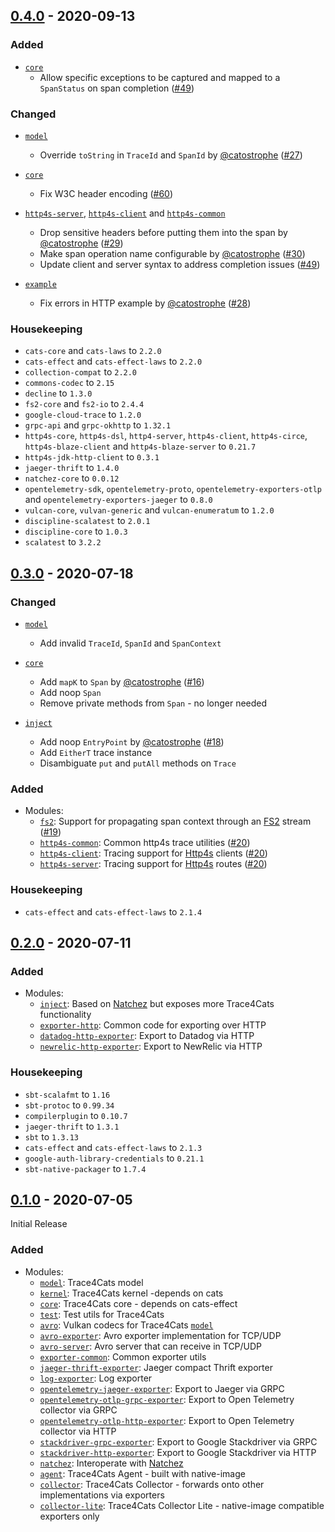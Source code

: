 ## [0.4.0] - 2020-09-13

### Added

* [`core`]
  - Allow specific exceptions to be captured and mapped to a `SpanStatus` on span completion ([#49](../../pull/49))

### Changed

* [`model`]
  - Override `toString` in `TraceId` and `SpanId` by [@catostrophe] ([#27](../../pull/27))
  
* [`core`]
  - Fix W3C header encoding ([#60](../../pull/60))

* [`http4s-server`],  [`http4s-client`] and [`http4s-common`]
  - Drop sensitive headers before putting them into the span by [@catostrophe] ([#29](../../pull/29))
  - Make span operation name configurable by [@catostrophe] ([#30](../../pull/30))
  - Update client and server syntax to address completion issues ([#49](../../pull/49))
  
* [`example`]
  - Fix errors in HTTP example by [@catostrophe] ([#28](../../pull/28))

### Housekeeping

  - `cats-core` and `cats-laws` to `2.2.0`
  - `cats-effect` and `cats-effect-laws` to `2.2.0`
  - `collection-compat` to `2.2.0`
  - `commons-codec` to `2.15`
  - `decline` to `1.3.0`
  - `fs2-core` and `fs2-io` to `2.4.4`
  - `google-cloud-trace` to `1.2.0`
  - `grpc-api` and `grpc-okhttp` to `1.32.1`
  - `http4s-core`, `http4s-dsl`, `http4-server`, `http4s-client`, `http4s-circe`, `http4s-blaze-client` 
  and `http4s-blaze-server` to `0.21.7`
  - `http4s-jdk-http-client` to `0.3.1`
  - `jaeger-thrift` to `1.4.0`
  - `natchez-core` to `0.0.12`
  - `opentelemetry-sdk`, `opentelemetry-proto`, `opentelemetry-exporters-otlp` and `opentelemetry-exporters-jaeger` to
  `0.8.0`
  - `vulcan-core`, `vulvan-generic` and `vulcan-enumeratum` to `1.2.0`
  - `discipline-scalatest` to `2.0.1`
  - `discipline-core` to `1.0.3`
  - `scalatest` to `3.2.2`
  
## [0.3.0] - 2020-07-18

### Changed

* [`model`]
  - Add invalid `TraceId`, `SpanId` and `SpanContext`

* [`core`]
  - Add `mapK` to `Span` by [@catostrophe] ([#16](../../pull/16))
  - Add noop `Span`
  - Remove private methods from `Span` - no longer needed
  
* [`inject`]
  - Add noop `EntryPoint` by [@catostrophe] ([#18](../../pull/18))
  - Add `EitherT` trace instance
  - Disambiguate `put` and `putAll` methods on `Trace`

### Added

* Modules:
  - [`fs2`]: Support for propagating span context through an [FS2] stream ([#19](../../pull/19))
  - [`http4s-common`]: Common http4s trace utilities ([#20](../../pull/20))
  - [`http4s-client`]: Tracing support for [Http4s] clients ([#20](../../pull/20))
  - [`http4s-server`]: Tracing support for [Http4s] routes ([#20](../../pull/20))

### Housekeeping
  - `cats-effect` and `cats-effect-laws` to `2.1.4`
  
## [0.2.0] - 2020-07-11

### Added

* Modules:
  - [`inject`]: Based on [Natchez] but exposes more Trace4Cats functionality
  - [`exporter-http`]: Common code for exporting over HTTP
  - [`datadog-http-exporter`]: Export to Datadog via HTTP
  - [`newrelic-http-exporter`]: Export to NewRelic via HTTP

### Housekeeping
  - `sbt-scalafmt` to `1.16`
  - `sbt-protoc` to `0.99.34`
  - `compilerplugin` to `0.10.7`
  - `jaeger-thrift` to `1.3.1`
  - `sbt` to `1.3.13`
  - `cats-effect` and `cats-effect-laws` to `2.1.3`
  - `google-auth-library-credentials` to `0.21.1`
  - `sbt-native-packager` to `1.7.4`

## [0.1.0] - 2020-07-05

Initial Release

### Added

* Modules:
  - [`model`]: Trace4Cats model
  - [`kernel`]: Trace4Cats kernel -depends on cats
  - [`core`]: Trace4Cats core - depends on cats-effect
  - [`test`]: Test utils for Trace4Cats
  - [`avro`]: Vulkan codecs for Trace4Cats [`model`]
  - [`avro-exporter`]: Avro exporter implementation for TCP/UDP
  - [`avro-server`]: Avro server that can receive in TCP/UDP
  - [`exporter-common`]: Common exporter utils
  - [`jaeger-thrift-exporter`]: Jaeger compact Thrift exporter
  - [`log-exporter`]: Log exporter
  - [`opentelemetry-jaeger-exporter`]: Export to Jaeger via GRPC
  - [`opentelemetry-otlp-grpc-exporter`]: Export to Open Telemetry collector via GRPC
  - [`opentelemetry-otlp-http-exporter`]: Export to Open Telemetry collector via HTTP
  - [`stackdriver-grpc-exporter`]: Export to Google Stackdriver via GRPC
  - [`stackdriver-http-exporter`]: Export to Google Stackdriver via HTTP
  - [`natchez`]: Interoperate with [Natchez]
  - [`agent`]: Trace4Cats Agent - built with native-image
  - [`collector`]: Trace4Cats Collector - forwards onto other implementations via exporters
  - [`collector-lite`]: Trace4Cats Collector Lite - native-image compatible exporters only

[`model`]: modules/model
[`kernel`]: modules/kernel
[`core`]: modules/core
[`inject`]: modules/inject
[`fs2`]: modules/fs2
[`example`]: modules/example
[`http4s-common`]: modules/http4s-common
[`http4s-client`]: modules/http4s-client
[`http4s-server`]: modules/http4s-server
[`test`]: modules/avro
[`avro`]: modules/avro
[`avro-exporter`]: modules/avro-exporter
[`avro-server`]: modules/avro-exporter
[`exporter-common`]: modules/exporter-common
[`exporter-http`]: modules/exporter-http
[`jaeger-thrift-exporter`]: modules/jaeger-thrift-exporter
[`log-exporter`]: modules/log-exporter
[`opentelemetry-jaeger-exporter`]: modules/opentelemetry-jaeger-export
[`opentelemetry-otlp-grpc-exporter`]: modules/opentelemetry-otlp-grpc-exporter
[`opentelemetry-otlp-http-exporter`]: modules/opentelemetry-otlp-http-exporter
[`stackdriver-grpc-exporter`]: modules/stackdriver-grpc-exporter
[`stackdriver-http-exporter`]: modules/stackdriver-http-exporter
[`datadog-http-exporter`]: modules/datadog-http-exporter
[`newrelic-http-exporter`]: modules/newrelic-http-exporter
[`natchez`]: modules/natchez
[`agent`]: modules/agent
[`collector`]: modules/collector
[`collector-lite`]: modules/collector-lite

[Natchez]: https://github.com/tpolecat/natchez
[FS2]: https://fs2.io
[Http4s]: https://http4s.org

[0.4.0]: https://github.com/janstenpickle/trace4cats/compare/v0.3.0..v0.4.0
[0.3.0]: https://github.com/janstenpickle/trace4cats/compare/v0.2.0..v0.3.0
[0.2.0]: https://github.com/janstenpickle/trace4cats/compare/v0.1.0..v0.2.0
[0.1.0]: https://github.com/janstenpickle/trace4cats/tree/v0.1.0

[@catostrophe]: https://github.com/catostrophe